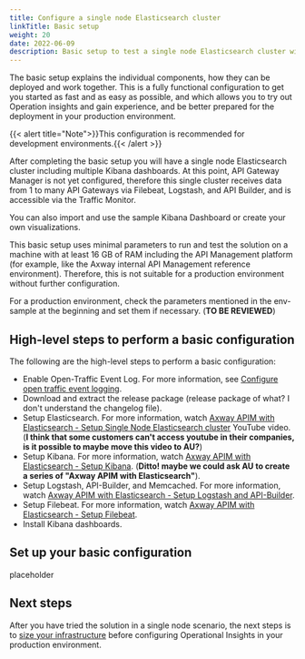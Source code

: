 ```yaml
---
title: Configure a single node Elasticsearch cluster
linkTitle: Basic setup
weight: 20
date: 2022-06-09
description: Basic setup to test a single node Elasticsearch cluster with multiple Kibana dashboards.
---
```


The basic setup explains the individual components, how they can be deployed and work together. This is a fully functional configuration to get you started as fast and as easy as possible, and which allows you to try out Operation insights and gain experience, and be better prepared for the deployment in your production environment.

{{< alert title="Note">}}This configuration is recommended for development environments.{{< /alert >}}

After completing the basic setup you will have a single node Elasticsearch cluster including multiple Kibana dashboards. At this point, API Gateway Manager is not yet configured, therefore this single cluster receives data from 1 to many API Gateways via Filebeat, Logstash, and API Builder, and is accessible via the Traffic Monitor.

You can also import and use the sample Kibana Dashboard or create your own visualizations.

This basic setup uses minimal parameters to run and test the solution on a machine with at least 16 GB of RAM including the API Management platform (for example, like the Axway internal API Management reference environment). Therefore, this is not suitable for a production environment without further configuration.

For a production environment, check the parameters mentioned in the env-sample at the beginning and set them if necessary. (**TO BE REVIEWED**)

## High-level steps to perform a basic configuration

The following are the high-level steps to perform a basic configuration:

* Enable Open-Traffic Event Log. For more information, see [Configure open traffic event logging](/docs/apim_administration/apigtw_admin/admin_open_logging#configure-open-traffic-event-logging).
* Download and extract the release package (release package of what? I don't understand the changelog file).
* Setup Elasticsearch. For more information, watch [Axway APIM with Elasticsearch - Setup Single Node Elasticsearch cluster](https://www.youtube.com/watch?v=x-OdAdV2N7I) YouTube video. (**I think that some customers can't access youtube in their companies, is it possible to maybe move this video to AU?**)
* Setup Kibana. For more information, watch [Axway APIM with Elasticsearch - Setup Kibana](https://www.youtube.com/watch?v=aLODAuXDMzY). (**Ditto! maybe we could ask AU to create a series of "Axway APIM with Elasticsearch"**).
* Setup Logstash, API-Builder, and Memcached. For more information, watch [Axway APIM with Elasticsearch - Setup Logstash and API-Builder](https://www.youtube.com/watch?v=lnSjF2tUS8Y).
* Setup Filebeat. For more information, watch [Axway APIM with Elasticsearch - Setup Filebeat](https://www.youtube.com/watch?v=h0AdztZ2bSE).
* Install Kibana dashboards.

## Set up your basic configuration

placeholder

## Next steps

After you have tried the solution in a single node scenario, the next steps is to [size your infrastructure](/docs/amplify_analytics/op_insights_infra_size) before configuring Operational Insights in your production environment.